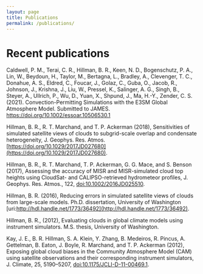 ```yaml
---
layout: page
title: Publications
permalink: /publications/
---
```


# Recent publications

Caldwell, P. M., Terai, C. R., Hillman, B. R., Keen, N. D., Bogenschutz, P. A., Lin, W., Beydoun, H., Taylor, M., Bertagna, L., Bradley, A., Clevenger, T. C., Donahue, A. S., Eldred, C., Foucar, J., Golaz, C., Guba, O., Jacob, R., Johnson, J., Krishna, J., Liu, W., Pressel, K., Salinger, A. G., Singh, B., Steyer, A., Ullrich, P., Wu, D., Yuan, X., Shpund, J., Ma, H.-Y., Zender, C. S. (2021). Convection-Permitting Simulations with the E3SM Global Atmosphere Model. Submitted to JAMES. https://doi.org/10.1002/essoar.10506530.1

Hillman, B. R., R. T. Marchand, and T. P. Ackerman (2018), Sensitivities of simulated satellite views of clouds to subgrid-scale overlap and condensate heterogeneity, J. Geophys. Res. Atmos. [https://doi.org/10.1029/2017JD027680](https://doi.org/10.1029/2017JD027680).

Hillman, B. R., R. T. Marchand, T. P. Ackerman, G. G. Mace, and S. Benson (2017), Assessing the accuracy of MISR and MISR-simulated cloud top heights using CloudSat- and CALIPSO-retrieved hydrometeor profiles, J. Geophys. Res. Atmos., 122, [doi:10.1002/2016JD025510](http://onlinelibrary.wiley.com/doi/10.1002/2016JD025510/full).

Hillman, B. R. (2016), Reducing errors in simulated satellite views of clouds from large-scale models. Ph.D. dissertation, University of Washington [uri:http://hdl.handle.net/1773/36492](http://hdl.handle.net/1773/36492).

Hillman, B. R., (2012), Evaluating clouds in global climate models using instrument simulators. M.S. thesis, University of Washington.

Kay, J. E., B. R. Hillman, S. A. Klein, Y. Zhang, B. Medeiros, R. Pincus, A. Gettelman, B. Eaton, J. Boyle, R. Marchand, and T. P. Ackerman (2012), Exposing global cloud biases in the Community Atmosphere Model (CAM) using satellite observations and their corresponding instrument simulators, J. Climate, 25, 5190–5207, [doi:10.1175/JCLI-D-11-00469.1](http://journals.ametsoc.org/doi/abs/10.1175/JCLI-D-11-00469.1).
